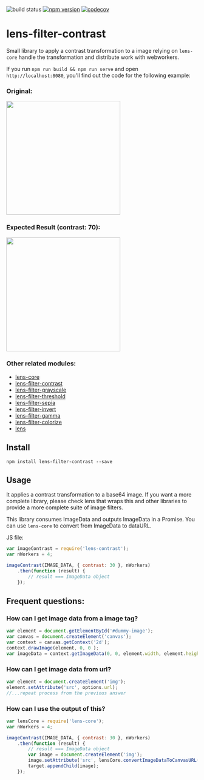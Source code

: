 ![build status](https://travis-ci.org/canastro/lens-filter-contrast.svg?branch=master)
[![npm version](https://badge.fury.io/js/lens-filter-contrast.svg)](https://badge.fury.io/js/lens-filter-contrast)
[![codecov](https://codecov.io/gh/canastro/lens-filter-contrast/branch/master/graph/badge.svg)](https://codecov.io/gh/canastro/lens-filter-contrast)

# lens-filter-contrast

Small library to apply a contrast transformation to a image relying on `lens-core` handle the transformation and distribute work with webworkers.

If you run `npm run build && npm run serve` and open `http://localhost:8080`, you'll find out the code for the following example:

### Original:
<img src="https://github.com/canastro/lens-filter-contrast/blob/master/sandbox/dummy.jpg?raw=true" width="300">

### Expected Result (contrast: 70):
<img src="https://github.com/canastro/lens-filter-contrast/blob/master/sandbox/expected.png?raw=true" width="300">

### Other related modules:
* [lens-core](https://www.npmjs.com/package/lens-core)
* [lens-filter-contrast](https://www.npmjs.com/package/lens-filter-contrast)
* [lens-filter-grayscale](https://www.npmjs.com/package/lens-filter-grayscale)
* [lens-filter-threshold](https://www.npmjs.com/package/lens-filter-threshold)
* [lens-filter-sepia](https://www.npmjs.com/package/lens-filter-sepia)
* [lens-filter-invert](https://www.npmjs.com/package/lens-filter-invert)
* [lens-filter-gamma](https://www.npmjs.com/package/lens-filter-gamma)
* [lens-filter-colorize](https://www.npmjs.com/package/lens-filter-colorize)
* [lens](https://www.npmjs.com/package/lens)

## Install

```
npm install lens-filter-contrast --save
```

## Usage
It applies a contrast transformation to a base64 image. If you want a more complete library, please check lens that wraps this and other libraries to provide a more complete suite of image filters.

This library consumes ImageData and outputs ImageData in a Promise. You can use `lens-core` to convert from ImageData to dataURL.

JS file:
```js
var imageContrast = require('lens-contrast');
var nWorkers = 4;

imageContrast(IMAGE_DATA, { contrast: 30 }, nWorkers)
    .then(function (result) {
        // result === ImageData object
    });
```

## Frequent questions:
### How can I get image data from a image tag?

```js
var element = document.getElementById('#dummy-image');
var canvas = document.createElement('canvas');
var context = canvas.getContext('2d');
context.drawImage(element, 0, 0 );
var imageData = context.getImageData(0, 0, element.width, element.height);
```

### How can I get image data from url?

```js
var element = document.createElement('img');
element.setAttribute('src', options.url);
//...repeat process from the previous answer
```

### How can I use the output of this?

```js
var lensCore = require('lens-core');
var nWorkers = 4;

imageContrast(IMAGE_DATA, { contrast: 30 }, nWorkers)
    .then(function (result) {
        // result === ImageData object
        var image = document.createElement('img');
        image.setAttribute('src', lensCore.convertImageDataToCanvasURL(imageData));
        target.appendChild(image);
    });
```
